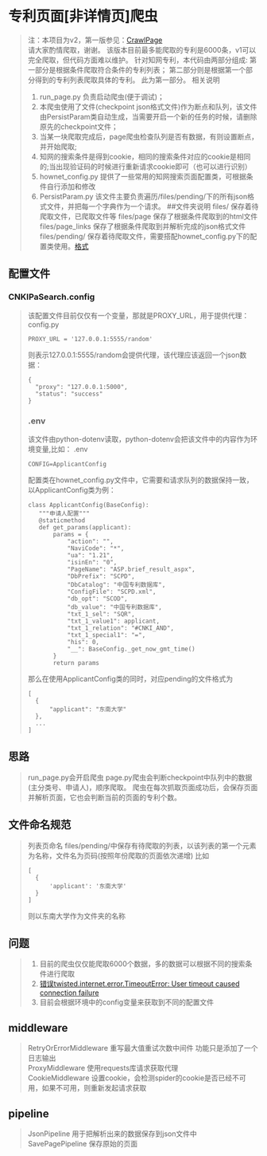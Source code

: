 # 专利页面[非详情页]爬虫
>注：本项目为v2，第一版参见：[CrawlPage](https://github.com/sky94520/CrawlPage)<br>
>请大家酌情爬取，谢谢。
>该版本目前最多能爬取的专利是6000条，v1可以完全爬取，但代码方面难以维护。
>针对知网专利，本代码由两部分组成:
>第一部分是根据条件爬取符合条件的专利列表；
>第二部分则是根据第一个部分得到的专利列表爬取具体的专利。
>此为第一部分。
>相关说明<br>
>1. run_page.py 负责启动爬虫(便于调试)；
>2. 本爬虫使用了文件(checkpoint json格式文件)作为断点和队列，该文件由PersistParam类自动生成，当需要开启一个新的任务的时候，请删除原先的checkpoint文件；
>3. 当某一块爬取完成后，page爬虫检查队列是否有数据，有则设置断点，并开始爬取;
>4. 知网的搜索条件是得到cookie，相同的搜索条件对应的cookie是相同的;当出现验证码的时候进行重新请求cookie即可（也可以进行识别）
>5. hownet_config.py 提供了一些常用的知网搜索页面配置类，可根据条件自行添加和修改
>6. PersistParam.py 该文件主要负责遍历/files/pending/下的所有json格式文件，并把每一个字典作为一个请求。
>##文件夹说明
>files/ 保存着待爬取文件，已爬取文件等
>files/page 保存了根据条件爬取到的html文件
>files/page_links 保存了根据条件爬取到并解析完成的json格式文件
>files/pending/ 保存着待爬取文件，需要搭配hownet_config.py下的配置类使用。[格式](#env)
## 配置文件
### CNKIPaSearch.config
>该配置文件目前仅仅有一个变量，那就是PROXY_URL，用于提供代理：
>config.py
>```
>PROXY_URL = '127.0.0.1:5555/random'
>```
>则表示127.0.0.1:5555/random会提供代理，该代理应该返回一个json数据：
>```
>{
>   "proxy": "127.0.0.1:5000",
>   "status": "success"
>}
>```
>### .env
>该文件由python-dotenv读取，python-dotenv会把该文件中的内容作为环境变量,比如：
>.env
>```
>CONFIG=ApplicantConfig
>```
>配置类在hownet_config.py文件中，它需要和请求队列的数据保持一致，以ApplicantConfig类为例：
>```
>class ApplicantConfig(BaseConfig):
>    """申请人配置"""
>    @staticmethod
>    def get_params(applicant):
>        params = {
>            "action": "",
>            "NaviCode": "*",
>            "ua": "1.21",
>            "isinEn": "0",
>            "PageName": "ASP.brief_result_aspx",
>            "DbPrefix": "SCPD",
>            "DbCatalog": "中国专利数据库",
>            "ConfigFile": "SCPD.xml",
>            "db_opt": "SCOD",
>            "db_value": "中国专利数据库",
>            "txt_1_sel": "SQR",
>            "txt_1_value1": applicant,
>            "txt_1_relation": "#CNKI_AND",
>            "txt_1_special1": "=",
>            "his": 0,
>            "__": BaseConfig._get_now_gmt_time()
>        }
>        return params
>```
>那么在使用ApplicantConfig类的同时，对应pending的文件格式为
>```
>[
>   {
>       "applicant": "东南大学"
>   },
>   ...
>]
>```
## 思路
>run_page.py会开启爬虫
>page.py爬虫会判断checkpoint中队列中的数据(主分类号、申请人)，顺序爬取。
>爬虫在每次抓取页面成功后，会保存页面并解析页面，它也会判断当前的页面的专利个数。
## 文件命名规范
>列表页命名 files/pending/中保存有待爬取的列表，以该列表的第一个元素为名称，文件名为页码(按照年份爬取的页面依次递增)
>比如
>```
>[
>   {
>       'applicant': '东南大学'
>   }
>]
>```
>则以东南大学作为文件夹的名称
## 问题
>1. 目前的爬虫仅仅能爬取6000个数据，多的数据可以根据不同的搜索条件进行爬取
>2. [错误twisted.internet.error.TimeoutError: User timeout caused connection failure](https://blog.csdn.net/xiongzaiabc/article/details/89840730)
>3. 目前会根据环境中的config变量来获取到不同的配置文件
## middleware
> RetryOrErrorMiddleware 重写最大值重试次数中间件 功能只是添加了一个日志输出 <br>
> ProxyMiddleware 使用requests库请求获取代理<br>
> CookieMiddleware 设置cookie，会检测spider的cookie是否已经不可用，如果不可用，则重新发起请求获取 <br>
## pipeline
> JsonPipeline 用于把解析出来的数据保存到json文件中<br>
> SavePagePipeline 保存原始的页面
